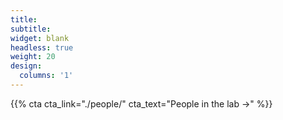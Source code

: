 ```yaml
---
title:
subtitle:
widget: blank
headless: true
weight: 20
design:
  columns: '1'
---
```


{{% cta cta_link="./people/" cta_text="People in the lab →" %}}
